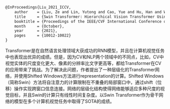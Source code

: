 ```tex
@InProceedings{Liu_2021_ICCV,
    author    = {Liu, Ze and Lin, Yutong and Cao, Yue and Hu, Han and Wei, Yixuan and Zhang, Zheng and Lin, Stephen and Guo, Baining},
    title     = {Swin Transformer: Hierarchical Vision Transformer Using Shifted Windows},
    booktitle = {Proceedings of the IEEE/CVF International Conference on Computer Vision (ICCV)},
    month     = {October},
    year      = {2021},
    pages     = {10012-10022}
}
```

Transformer是在自然语言处理领域大获成功的RNN模型，并且在计算机视觉任务中也表现出优异的成绩。但是，因为CV和NLP两个领域中的不同点，比如，CV中视觉实体的尺度变化更大、像素的分辨率比文字更高等，都给Transformer在CV的应用带来了挑战。为了解决此问题，作者提出了一种层级化的Transformer网络，并使用Shifted Windows方法进行representation的计算。Shifted Windows（简称Swin）方法将自注意力的计算限制在不重叠的局部窗口中，通过shift（位移）操作实现跨窗口信息连接。网络的层级化结构使得网络能够适应多种尺度的视觉目标，并且Swin的计算只有线性时间复杂度。以Swin Transformer作为骨干网络的模型在多个计算机视觉任务中取得了SOTA的成绩。